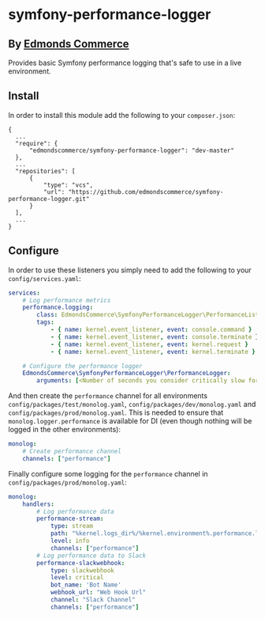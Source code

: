 # symfony-performance-logger
## By [Edmonds Commerce](https://www.edmondscommerce.co.uk)

Provides basic Symfony performance logging that's safe to use in a live environment.

## Install

In order to install this module add the following to your `composer.json`:

```text
{
  ...
  "require": {
      "edmondscommerce/symfony-performance-logger": "dev-master"
  }, 
  ...
  "repositories": [
      {
          "type": "vcs",
          "url": "https://github.com/edmondscommerce/symfony-performance-logger.git"
      }
  ],
  ...
}
```

## Configure

In order to use these listeners you simply need to add the following to your `config/services.yaml`:

```yaml
services:
    # Log performance metrics
    performance.logging:
        class: EdmondsCommerce\SymfonyPerformanceLogger\PerformanceListener
        tags:
            - { name: kernel.event_listener, event: console.command }
            - { name: kernel.event_listener, event: console.terminate }
            - { name: kernel.event_listener, event: kernel.request }
            - { name: kernel.event_listener, event: kernel.terminate }

    # Configure the performance logger
    EdmondsCommerce\SymfonyPerformanceLogger\PerformanceLogger:
        arguments: [<Number of seconds you consider critically slow for a command / controller>, '@monolog.logger.performance']
```

And then create the `performance` channel for all environments `config/packages/test/monolog.yaml`,
`config/packages/dev/monolog.yaml` and `config/packages/prod/monolog.yaml`.
This is needed to ensure that `monolog.logger.performance` is available for DI (even though nothing will be logged
in the other environments):

```yaml
monolog:
    # Create performance channel
    channels: ["performance"]
```

Finally configure some logging for the `performance` channel in `config/packages/prod/monolog.yaml`:

```yaml
monolog:
    handlers:
        # Log performance data
        performance-stream:
            type: stream
            path: "%kernel.logs_dir%/%kernel.environment%.performance.log"
            level: info
            channels: ["performance"]
        # Log performance data to Slack
        performance-slackwebhook:
            type: slackwebhook
            level: critical
            bot_name: 'Bot Name'
            webhook_url: "Web Hook Url"
            channel: "Slack Channel"
            channels: ["performance"]
```
